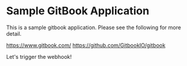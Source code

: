 # Sample GitBook Application

This is a sample gitbook application. Please see the following for more detail. 

https://www.gitbook.com/
https://github.com/GitbookIO/gitbook

Let's trigger the webhook!
